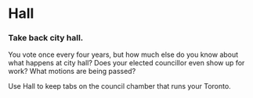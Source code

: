 # Hall #
### Take back city hall. ###

You vote once every four years, but how much else do you know about what happens at city hall? Does your elected councillor even show up for work? What motions are being passed?

Use Hall to keep tabs on the council chamber that runs your Toronto.
